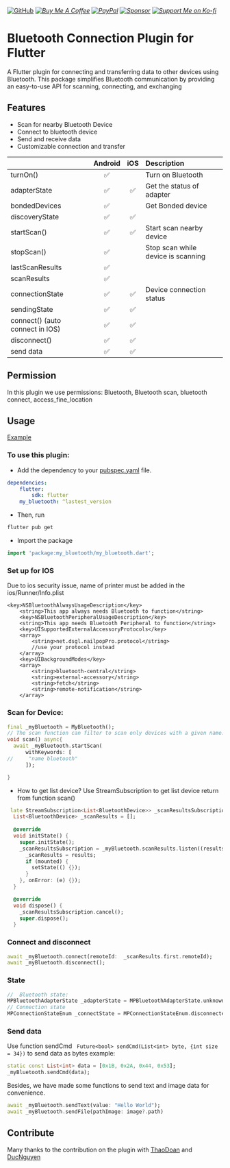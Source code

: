 

[![GitHub](https://img.shields.io/badge/Nguyen_Duc-GitHub-black?logo=github)](https://github.com/ngmduc2012)
_[![Buy Me A Coffee](https://img.shields.io/badge/Donate-Buy_Me_A_Coffee-blue?logo=buymeacoffee)](https://www.buymeacoffee.com/ducmng12g)_
_[![PayPal](https://img.shields.io/badge/Donate-PayPal-blue?logo=paypal)](https://paypal.me/ngmduc)_
_[![Sponsor](https://img.shields.io/badge/Sponsor-Become_A_Sponsor-blue?logo=githubsponsors)](https://github.com/sponsors/ngmduc2012)_
_[![Support Me on Ko-fi](https://img.shields.io/badge/Donate-Ko_fi-red?logo=ko-fi)](https://ko-fi.com/I2I81AEJG8)_


# Bluetooth Connection Plugin for Flutter
A Flutter plugin for connecting and transferring data to other devices using Bluetooth. This package simplifies Bluetooth communication by providing an easy-to-use API for scanning, connecting, and exchanging 


## Features
- Scan for nearby Bluetooth Device
- Connect to bluetooth device
- Send and receive data
- Customizable connection and transfer


|                                 |       Android       |        iOS         | Description                        |
|:--------------------------------|:-------------------:|:------------------:|:-----------------------------------|
| turnOn()                        | :white_check_mark:  |                    | Turn on Bluetooth                  |
| adapterState                    | :white_check_mark:  | :white_check_mark: | Get the status of adapter          |
| bondedDevices                   | :white_check_mark:  |                    | Get Bonded device                  |
| discoveryState                  | :white_check_mark:  | :white_check_mark: |                                    |
| startScan()                     | :white_check_mark:  | :white_check_mark: | Start scan nearby device           |
| stopScan()                      | :white_check_mark:  |                    | Stop scan while device is scanning |
| lastScanResults                 | :white_check_mark:  |                    |                                    |
| scanResults                     | :white_check_mark:  |                    |                                    |
| connectionState                 | :white_check_mark:  | :white_check_mark: | Device connection status           |
| sendingState                    | :white_check_mark:  | :white_check_mark: |                                    |
| connect() (auto connect in IOS) | :white_check_mark:  | :white_check_mark: |                                    |
| disconnect()                    | :white_check_mark:  | :white_check_mark: |                                    |
| send data                       | :white_check_mark:  | :white_check_mark: |                                    |

## Permission
In this plugin we use permissions: Bluetooth, Bluetooth scan, bluetooth connect, access_fine_location

## Usage
[Example](https://github.com/ngmduc2012/my_bluetooth/blob/master/example/lib/main.dart)

### To use this plugin: 
- Add the dependency to your [pubspec.yaml](https://github.com/ngmduc2012/my_bluetooth/blob/master/example/pubspec.yaml) file.

```` yaml 
dependencies:
    flutter:
        sdk: flutter
    my_bluetooth: ^lastest_version
```` 
- Then, run
```bash
flutter pub get
```

- Import the package
```dart
import 'package:my_bluetooth/my_bluetooth.dart';
```
### Set up for IOS
Due to ios security issue, name of printer must be added in the ios/Runner/Info.plist
```
<key>NSBluetoothAlwaysUsageDescription</key>
	<string>This app always needs Bluetooth to function</string>
	<key>NSBluetoothPeripheralUsageDescription</key>
	<string>This app needs Bluetooth Peripheral to function</string>
	<key>UISupportedExternalAccessoryProtocols</key>
	<array>
		<string>net.dsgl.nailpopPro.protocol</string>
		//use your protocol instead
	</array>
	<key>UIBackgroundModes</key>
	<array>
		<string>bluetooth-central</string>
		<string>external-accessory</string>
		<string>fetch</string>
		<string>remote-notification</string>
	</array>
```
### Scan for Device:
```dart
final _myBluetooth = MyBluetooth();
// The scan function can filter to scan only devices with a given name.
void scan() async{
  await _myBluetooth.startScan(
      withKeywords: [
//     "name bluetooth"
      ]);

}
```
- How to get list device?
Use StreamSubscription to get list device return from function scan()
```dart
 late StreamSubscription<List<BluetoothDevice>> _scanResultsSubscription;
  List<BluetoothDevice> _scanResults = [];
  
  @override
  void initState() {
    super.initState();
    _scanResultsSubscription = _myBluetooth.scanResults.listen((results) {
      _scanResults = results;
      if (mounted) {
        setState(() {});
      }
    }, onError: (e) {});
  }

  @override
  void dispose() {
    _scanResultsSubscription.cancel();
    super.dispose();
  }
```
### Connect and disconnect
```dart
await _myBluetooth.connect(remoteId:  _scanResults.first.remoteId);
await _myBluetooth.disconnect();
```
### State
```dart
//  Bluetooth state:
MPBluetoothAdapterState _adapterState = MPBluetoothAdapterState.unknown;
// Connection state
MPConnectionStateEnum _connectState = MPConnectionStateEnum.disconnected;
``` 
### Send data
Use function sendCmd ``` Future<bool> sendCmd(List<int> byte, {int size = 34})``` to send data as bytes
example:
```dart
static const List<int> data = [0x1B, 0x2A, 0x44, 0x53];
_myBluetooth.sendCmd(data);
```
Besides, we have made some functions to send text and image data for convenience.
```dart
await _myBluetooth.sendText(value: "Hello World");
await _myBluetooth.sendFile(pathImage: image?.path)
```
## Contribute
Many thanks to the contribution on the plugin with [ThaoDoan](https://github.com/mia140602) and [DucNguyen](https://github.com/ngmduc2012)